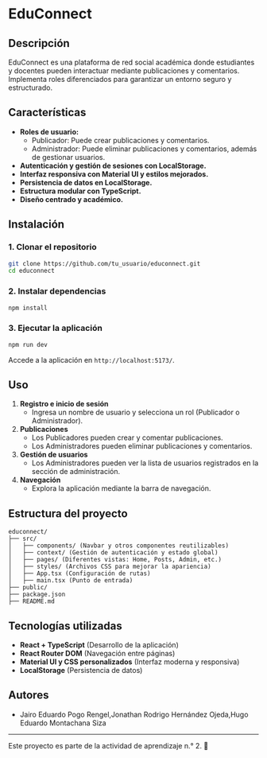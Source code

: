 # EduConnect

## Descripción
EduConnect es una plataforma de red social académica donde estudiantes y docentes pueden interactuar mediante publicaciones y comentarios. Implementa roles diferenciados para garantizar un entorno seguro y estructurado.

## Características
- **Roles de usuario:**
  - Publicador: Puede crear publicaciones y comentarios.
  - Administrador: Puede eliminar publicaciones y comentarios, además de gestionar usuarios.
- **Autenticación y gestión de sesiones con LocalStorage.**
- **Interfaz responsiva con Material UI y estilos mejorados.**
- **Persistencia de datos en LocalStorage.**
- **Estructura modular con TypeScript.**
- **Diseño centrado y académico.**

## Instalación
### 1. Clonar el repositorio
```sh
git clone https://github.com/tu_usuario/educonnect.git
cd educonnect
```

### 2. Instalar dependencias
```sh
npm install
```

### 3. Ejecutar la aplicación
```sh
npm run dev
```
Accede a la aplicación en `http://localhost:5173/`.

## Uso
1. **Registro e inicio de sesión**
   - Ingresa un nombre de usuario y selecciona un rol (Publicador o Administrador).
2. **Publicaciones**
   - Los Publicadores pueden crear y comentar publicaciones.
   - Los Administradores pueden eliminar publicaciones y comentarios.
3. **Gestión de usuarios**
   - Los Administradores pueden ver la lista de usuarios registrados en la sección de administración.
4. **Navegación**
   - Explora la aplicación mediante la barra de navegación.

## Estructura del proyecto
```
educonnect/
├── src/
│   ├── components/ (Navbar y otros componentes reutilizables)
│   ├── context/ (Gestión de autenticación y estado global)
│   ├── pages/ (Diferentes vistas: Home, Posts, Admin, etc.)
│   ├── styles/ (Archivos CSS para mejorar la apariencia)
│   ├── App.tsx (Configuración de rutas)
│   ├── main.tsx (Punto de entrada)
├── public/
├── package.json
├── README.md
```

## Tecnologías utilizadas
- **React + TypeScript** (Desarrollo de la aplicación)
- **React Router DOM** (Navegación entre páginas)
- **Material UI y CSS personalizados** (Interfaz moderna y responsiva)
- **LocalStorage** (Persistencia de datos)

## Autores
- Jairo Eduardo Pogo Rengel,Jonathan Rodrigo Hernández Ojeda,Hugo Eduardo Montachana Siza

---
Este proyecto es parte de la actividad de aprendizaje n.° 2. 🚀